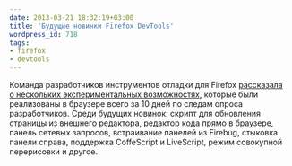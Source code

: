 ```yaml
---
date: 2013-03-21 18:32:19+03:00
title: 'Будущие новинки Firefox DevTools'
wordpress_id: 718
tags:
- firefox
- devtools
---
```


Команда разработчиков инструментов отладки для Firefox [рассказала о нескольких экспериментальных возможностях][1], которые были реализованы в браузере всего за 10 дней по следам опроса разработчиков. Среди будущих новинок: скрипт для обновления страницы из внешнего редактора, редактор кода прямо в браузере, панель сетевых запросов, встраивание панелей из Firebug, стыковка панели справа, поддержка CoffeScript и LiveScript, режим совокупной перерисовки и другое.

[1]: http://paulrouget.com/e/devtoolsnext/
